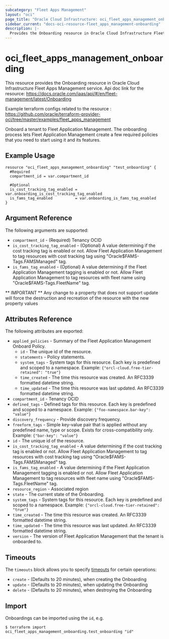 ```yaml
---
subcategory: "Fleet Apps Management"
layout: "oci"
page_title: "Oracle Cloud Infrastructure: oci_fleet_apps_management_onboarding"
sidebar_current: "docs-oci-resource-fleet_apps_management-onboarding"
description: |-
  Provides the Onboarding resource in Oracle Cloud Infrastructure Fleet Apps Management service
---
```


# oci_fleet_apps_management_onboarding

This resource provides the Onboarding resource in Oracle Cloud Infrastructure Fleet Apps Management service.
Api doc link for the resource: https://docs.oracle.com/iaas/api/#/en/fleet-management/latest/Onboarding

Example terraform configs related to the resource : https://github.com/oracle/terraform-provider-oci/tree/master/examples/fleet_apps_management

Onboard a tenant to Fleet Application Management.
The onboarding process lets Fleet Application Management create a few required policies that you need to start using it
and its features.

## Example Usage

```hcl
resource "oci_fleet_apps_management_onboarding" "test_onboarding" {
  #Required
  compartment_id = var.compartment_id

  #Optional
  is_cost_tracking_tag_enabled = var.onboarding_is_cost_tracking_tag_enabled
  is_fams_tag_enabled          = var.onboarding_is_fams_tag_enabled
}
```

## Argument Reference

The following arguments are supported:

* `compartment_id` - (Required) Tenancy OCID
* `is_cost_tracking_tag_enabled` - (Optional) A value determining if the cost tracking tag is enabled or not. Allow
  Fleet Application Management to tag resources with cost tracking tag using "Oracle$FAMS-Tags.FAMSManaged" tag.
* `is_fams_tag_enabled` - (Optional) A value determining if the Fleet Application Management tagging is enabled or not.
  Allow Fleet Application Management to tag resources with fleet name using "Oracle$FAMS-Tags.FleetName" tag.

** IMPORTANT **
Any change to a property that does not support update will force the destruction and recreation of the resource with the
new property values

## Attributes Reference

The following attributes are exported:

* `applied_policies` - Summary of the Fleet Application Management Onboard Policy.
    * `id` - The unique id of the resource.
    * `statements` - Policy statements.
    * `system_tags` - System tags for this resource. Each key is predefined and scoped to a namespace. Example:
      `{"orcl-cloud.free-tier-retained": "true"}`
    * `time_created` - The time this resource was created. An RFC3339 formatted datetime string.
    * `time_updated` - The time this resource was last updated. An RFC3339 formatted datetime string.
* `compartment_id` - Tenancy OCID
* `defined_tags` - Defined tags for this resource. Each key is predefined and scoped to a namespace. Example:
  `{"foo-namespace.bar-key": "value"}`
* `discovery_frequency` - Provide discovery frequency.
* `freeform_tags` - Simple key-value pair that is applied without any predefined name, type or scope. Exists for
  cross-compatibility only. Example: `{"bar-key": "value"}`
* `id` - The unique id of the resource.
* `is_cost_tracking_tag_enabled` - A value determining if the cost tracking tag is enabled or not. Allow Fleet
  Application Management to tag resources with cost tracking tag using "Oracle$FAMS-Tags.FAMSManaged" tag.
* `is_fams_tag_enabled` - A value determining if the Fleet Application Management tagging is enabled or not. Allow Fleet
  Application Management to tag resources with fleet name using "Oracle$FAMS-Tags.FleetName" tag.
* `resource_region` - Associated region
* `state` - The current state of the Onboarding.
* `system_tags` - System tags for this resource. Each key is predefined and scoped to a namespace. Example:
  `{"orcl-cloud.free-tier-retained": "true"}`
* `time_created` - The time this resource was created. An RFC3339 formatted datetime string.
* `time_updated` - The time this resource was last updated. An RFC3339 formatted datetime string.
* `version` - The version of Fleet Application Management that the tenant is onboarded to.

## Timeouts

The `timeouts` block allows you to
specify [timeouts](https://registry.terraform.io/providers/oracle/oci/latest/docs/guides/changing_timeouts) for certain
operations:
* `create` - (Defaults to 20 minutes), when creating the Onboarding
* `update` - (Defaults to 20 minutes), when updating the Onboarding
* `delete` - (Defaults to 20 minutes), when destroying the Onboarding

## Import

Onboardings can be imported using the `id`, e.g.

```
$ terraform import oci_fleet_apps_management_onboarding.test_onboarding "id"
```

